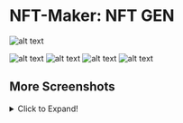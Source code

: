 # NFT-Maker: NFT GEN
![alt text](https://i.imgur.com/Ipv5sYn.jpg "Main Banner")

![alt text](https://img.shields.io/badge/Language%3A-Java-blue "Badge")
![alt text](https://img.shields.io/badge/State%3A-Java-%232807e6 "Badge")
![alt text](https://img.shields.io/github/languages/code-size/moritz313/NFT-Maker "Badge")
![alt text](https://img.shields.io/github/last-commit/moritz313/NFT-Maker "Badge")


## More Screenshots
<details>
  <summary>Click to Expand!</summary>
  
  # Gui:
  ![alt text](https://i.imgur.com/v5Zq7wo.png "Gui")
 
</details>
